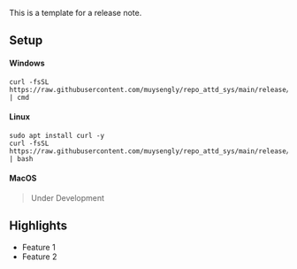 This is a template for a release note.

## Setup

#### Windows

```
curl -fsSL https://raw.githubusercontent.com/muysengly/repo_attd_sys/main/release/setup_window.bat | cmd
```

#### Linux

```
sudo apt install curl -y
curl -fsSL https://raw.githubusercontent.com/muysengly/repo_attd_sys/main/release/setup_linux.sh | bash
```

#### MacOS

> Under Development

## Highlights

- Feature 1
- Feature 2
